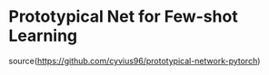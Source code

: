 # Prototypical Net for Few-shot Learning 
source(https://github.com/cyvius96/prototypical-network-pytorch)
